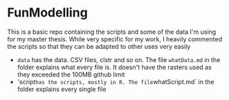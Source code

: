 # FunModelling

This is a basic repo containing the scripts and some of the data I'm using for my master thesis. While very specific for my work, I heavily commented the scripts so that they can be adapted to other uses very easily

* `data` has the data. CSV files, clstr and so on. The file `whatData.md` in the folder explains what every file is. It doesn't have the rasters used as they exceeded the 100MB github limit
* 'script` has the scripts, mostly in R. The file `whatScript.md` in the folder explains every single file



